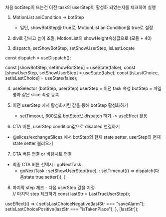 처음 botStep이 뜨는건 이전 task의 userStep이 활성화 되었는지를 체크하여 실행

1. MotionList aniCondition -> botStep
    - 일단, showBotStep을 true로, MotionList aniCondition을 true로 설정

2. div로 감싸고 높이 조절, MotionList의 showHeight속성값으로 (모듈 + 40)

3. dispatch, setShowBotStep, setShowUserStep, isLastLocate

const dispatch = useDispatch();

const [showBotStep, setShowBotStep] = useState(false);
const [showUserStep, setShowUserStep] = useState(false);
const [isLastChoice, setIsLastChoice] = useState(false);

4. useSelector (botStep, userStep)
   userStep = 이전 task 속성
   botStep = 파일명과 같은 slice 속성 등록

5. 이전 userStep 에서 활성화시킨 값을 통해 botStep 활성화하기
    - setTimeout, 600으로 botStep값 dispatch 하기 -> useEffect 활용

6. CTA 버튼, userStep condition값으로 disabled 연결하기

- @slices/exchangeSlices 에서 botStep의 현재 state setter, userStep의 현재 state setter 불러오기

7. CTA 버튼 연결 or 바텀시트 연결

- 최종 CTA 버튼 선택시 : goNextTask
    - goNextTask : setShowUserStep(true),
      : setTimeout(() => dispatch(다음state true setter()), )

8. 마지막 step 체크 - 다음 userStep 값을 지정   
   // 마지막 step 체크하기
   const lastStr = LastTrueUserStep();

useEffect(() => {
setIsLastChoiceNegative(lastStr === "saveAlarm");
setIsLastChoicePositive(lastStr === "isTakenPlace");
}, [lastStr]);